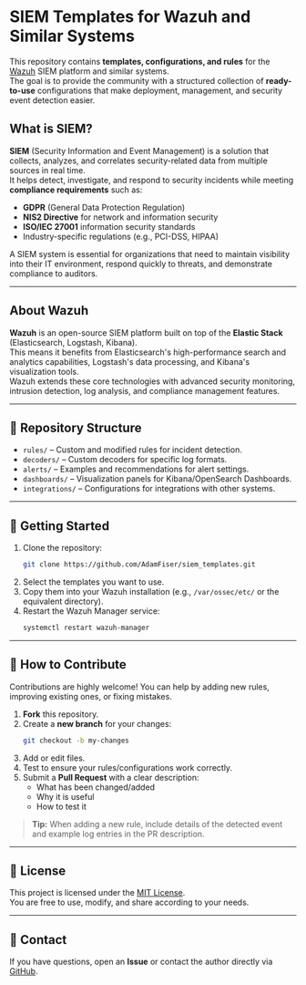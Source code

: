 # SIEM Templates for Wazuh and Similar Systems

This repository contains **templates, configurations, and rules** for the [Wazuh](https://wazuh.com) SIEM platform and similar systems.  
The goal is to provide the community with a structured collection of **ready-to-use** configurations that make deployment, management, and security event detection easier.

## What is SIEM?
**SIEM** (Security Information and Event Management) is a solution that collects, analyzes, and correlates security-related data from multiple sources in real time.  
It helps detect, investigate, and respond to security incidents while meeting **compliance requirements** such as:
- **GDPR** (General Data Protection Regulation)
- **NIS2 Directive** for network and information security
- **ISO/IEC 27001** information security standards
- Industry-specific regulations (e.g., PCI-DSS, HIPAA)

A SIEM system is essential for organizations that need to maintain visibility into their IT environment, respond quickly to threats, and demonstrate compliance to auditors.

---

## About Wazuh
**Wazuh** is an open-source SIEM platform built on top of the **Elastic Stack** (Elasticsearch, Logstash, Kibana).  
This means it benefits from Elasticsearch's high-performance search and analytics capabilities, Logstash's data processing, and Kibana's visualization tools.  
Wazuh extends these core technologies with advanced security monitoring, intrusion detection, log analysis, and compliance management features.

---

## 📂 Repository Structure
- `rules/` – Custom and modified rules for incident detection.
- `decoders/` – Custom decoders for specific log formats.
- `alerts/` – Examples and recommendations for alert settings.
- `dashboards/` – Visualization panels for Kibana/OpenSearch Dashboards.
- `integrations/` – Configurations for integrations with other systems.

---

## 🚀 Getting Started
1. Clone the repository:
   ```bash
   git clone https://github.com/AdamFiser/siem_templates.git
   ```
2. Select the templates you want to use.
3. Copy them into your Wazuh installation (e.g., `/var/ossec/etc/` or the equivalent directory).
4. Restart the Wazuh Manager service:
   ```bash
   systemctl restart wazuh-manager
   ```

---

## 🤝 How to Contribute
Contributions are highly welcome! You can help by adding new rules, improving existing ones, or fixing mistakes.

1. **Fork** this repository.
2. Create a **new branch** for your changes:
   ```bash
   git checkout -b my-changes
   ```
3. Add or edit files.
4. Test to ensure your rules/configurations work correctly.
5. Submit a **Pull Request** with a clear description:
   - What has been changed/added
   - Why it is useful
   - How to test it

> **Tip:** When adding a new rule, include details of the detected event and example log entries in the PR description.

---

## 📜 License
This project is licensed under the [MIT License](LICENSE).  
You are free to use, modify, and share according to your needs.

---

## 📧 Contact
If you have questions, open an **Issue** or contact the author directly via [GitHub](https://github.com/AdamFiser).
